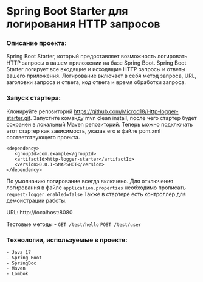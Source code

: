# Spring Boot Starter для логирования HTTP запросов

### Описание проекта:
Spring Boot Starter, который предоставляет возможность логировать HTTP запросы в вашем приложении на базе Spring Boot.
Spring Boot Starter логирует все входящие и исходящие HTTP запросы и ответы вашего приложения.
Логирование включает в себя метод запроса, URL, заголовки запроса и ответа, код ответа и время обработки запроса.

### Запуск стартера:
Клонируйте репозиторий https://github.com/Microd18/Http-logger-starter.git.
Запустите команду mvn clean install, после чего стартер будет сохранен в локальный Maven репозиторий.
Теперь можно подключать этот стартер как зависимость, указав его в файле pom.xml соответствующего проекта.
```
<dependency>
   <groupId>com.example</groupId>
   <artifactId>http-logger-starter</artifactId>
   <version>0.0.1-SNAPSHOT</version>
</dependency>
```
По умолчанию логирование всегда включено.
Для отключения логирования в файле ```application.properties``` необходимо прописать ```request-logger.enabled=false```
Также в стартере есть контроллер для демонстрации работы.

URL: http://localhost:8080

Тестовые методы - ```GET /test/hello``` ```POST /test/user```

### Технологии, используемые в проекте:
```
- Java 17
- Spring Boot
- SpringDoc
- Maven
- Lombok
```